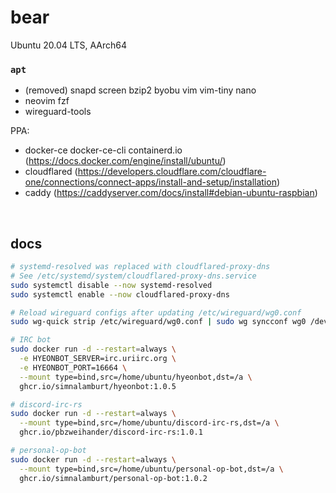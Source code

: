 bear
========
Ubuntu 20.04 LTS, AArch64

### `apt`
- (removed) snapd screen bzip2 byobu vim vim-tiny nano
- neovim fzf
- wireguard-tools

PPA:

- docker-ce docker-ce-cli containerd.io (https://docs.docker.com/engine/install/ubuntu/)
- cloudflared (https://developers.cloudflare.com/cloudflare-one/connections/connect-apps/install-and-setup/installation)
- caddy (https://caddyserver.com/docs/install#debian-ubuntu-raspbian)

&nbsp;

docs
--------
```bash
# systemd-resolved was replaced with cloudflared-proxy-dns
# See /etc/systemd/system/cloudflared-proxy-dns.service
sudo systemctl disable --now systemd-resolved
sudo systemctl enable --now cloudflared-proxy-dns

# Reload wireguard configs after updating /etc/wireguard/wg0.conf
sudo wg-quick strip /etc/wireguard/wg0.conf | sudo wg syncconf wg0 /dev/stdin

# IRC bot
sudo docker run -d --restart=always \
  -e HYEONBOT_SERVER=irc.uriirc.org \
  -e HYEONBOT_PORT=16664 \
  --mount type=bind,src=/home/ubuntu/hyeonbot,dst=/a \
  ghcr.io/simnalamburt/hyeonbot:1.0.5

# discord-irc-rs
sudo docker run -d --restart=always \
  --mount type=bind,src=/home/ubuntu/discord-irc-rs,dst=/a \
  ghcr.io/pbzweihander/discord-irc-rs:1.0.1

# personal-op-bot
sudo docker run -d --restart=always \
  --mount type=bind,src=/home/ubuntu/personal-op-bot,dst=/a \
  ghcr.io/simnalamburt/personal-op-bot:1.0.2
```
